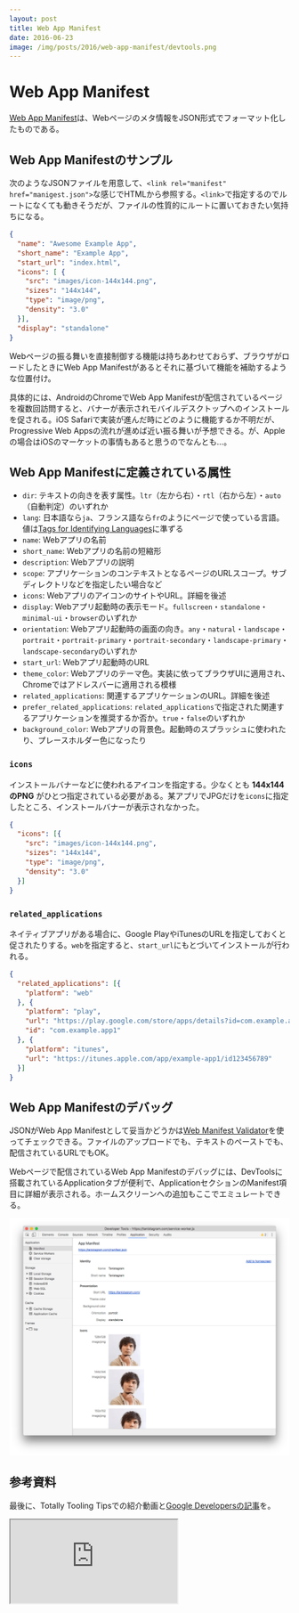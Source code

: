 ```yaml
---
layout: post
title: Web App Manifest
date: 2016-06-23
image: /img/posts/2016/web-app-manifest/devtools.png
---
```


# Web App Manifest

[Web App Manifest](https://developer.mozilla.org/ja/docs/Web/Manifest)は、Webページのメタ情報をJSON形式でフォーマット化したものである。

## Web App Manifestのサンプル

次のようなJSONファイルを用意して、`<link rel="manifest" href="manigest.json">`な感じでHTMLから参照する。`<link>`で指定するのでルートになくても動きそうだが、ファイルの性質的にルートに置いておきたい気持ちになる。

```json
{
  "name": "Awesome Example App",
  "short_name": "Example App",
  "start_url": "index.html",
  "icons": [ {
    "src": "images/icon-144x144.png",
    "sizes": "144x144",
    "type": "image/png",
    "density": "3.0"
  }],
  "display": "standalone"
}
```

Webページの振る舞いを直接制御する機能は持ちあわせておらず、ブラウザがロードしたときにWeb App Manifestがあるとそれに基づいて機能を補助するような位置付け。

具体的には、AndroidのChromeでWeb App Manifestが配信されているページを複数回訪問すると、バナーが表示されモバイルデスクトップへのインストールを促される。iOS Safariで実装が進んだ時にどのように機能するか不明だが、Progressive Web Appsの流れが進めば近い振る舞いが予想できる。が、Appleの場合はiOSのマーケットの事情もあると思うのでなんとも…。

## Web App Manifestに定義されている属性

- `dir`: テキストの向きを表す属性。`ltr`（左から右）・`rtl`（右から左）・`auto`（自動判定）のいずれか
- `lang`: 日本語なら`ja`、フランス語なら`fr`のようにページで使っている言語。値は[Tags for Identifying Languages](https://tools.ietf.org/html/bcp47)に準ずる
- `name`: Webアプリの名前
- `short_name`: Webアプリの名前の短縮形
- `description`: Webアプリの説明
- `scope`: アプリケーションのコンテキストとなるページのURLスコープ。サブディレクトリなどを指定したい場合など
- `icons`: WebアプリのアイコンのサイトやURL。詳細を後述
- `display`: Webアプリ起動時の表示モード。`fullscreen`・`standalone`・`minimal-ui`・`browser`のいずれか
- `orientation`: Webアプリ起動時の画面の向き。`any`・`natural`・`landscape`・`portrait`・`portrait-primary`・`portrait-secondary`・`landscape-primary`・`landscape-secondary`のいずれか
- `start_url`: Webアプリ起動時のURL
- `theme_color`: Webアプリのテーマ色。実装に依ってブラウザUIに適用され、Chromeではアドレスバーに適用される模様
- `related_applications`: 関連するアプリケーションのURL。詳細を後述
- `prefer_related_applications`: `related_applications`で指定された関連するアプリケーションを推奨するか否か。`true`・`false`のいずれか
- `background_color`: Webアプリの背景色。起動時のスプラッシュに使われたり、プレースホルダー色になったり

### `icons`

インストールバナーなどに使われるアイコンを指定する。少なくとも **144x144のPNG** がひとつ指定されている必要がある。某アプリでJPGだけを`icons`に指定したところ、インストールバナーが表示されなかった。

```json
{
  "icons": [{
    "src": "images/icon-144x144.png",
    "sizes": "144x144",
    "type": "image/png",
    "density": "3.0"
  }]
}
```

### `related_applications`

ネイティブアプリがある場合に、Google PlayやiTunesのURLを指定しておくと促されたりする。`web`を指定すると、`start_url`にもとづいてインストールが行われる。

```json
{
  "related_applications": [{
    "platform": "web"
  }, {
    "platform": "play",
    "url": "https://play.google.com/store/apps/details?id=com.example.app1",
    "id": "com.example.app1"
  }, {
    "platform": "itunes",
    "url": "https://itunes.apple.com/app/example-app1/id123456789"
  }]
}
```

## Web App Manifestのデバッグ

JSONがWeb App Manifestとして妥当かどうかは[Web Manifest Validator](https://manifest-validator.appspot.com/)を使ってチェックできる。ファイルのアップロードでも、テキストのペーストでも、配信されているURLでもOK。

Webページで配信されているWeb App Manifestのデバッグには、DevToolsに搭載されているApplicationタブが便利で、ApplicationセクションのManifest項目に詳細が表示される。ホームスクリーンへの追加もここでエミュレートできる。

![](/img/posts/2016/web-app-manifest/devtools.png)

## 参考資料

最後に、Totally Tooling Tipsでの紹介動画と[Google Developersの記事](https://developers.google.com/web/updates/2014/11/Support-for-installable-web-apps-with-webapp-manifest-in-chrome-38-for-Android)を。

<iframe loading="lazy" src="https://www.youtube.com/embed/yQhFmPExcbs" title="YouTube video player" allow="accelerometer; autoplay; clipboard-write; encrypted-media; gyroscope; picture-in-picture; web-share" allowfullscreen></iframe>
